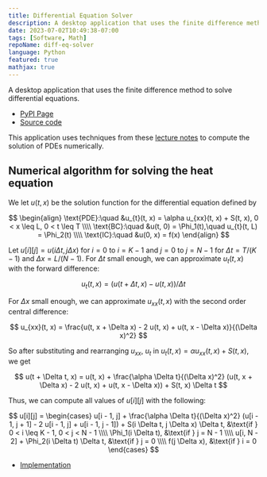 ```yaml
---
title: Differential Equation Solver
description: A desktop application that uses the finite difference method to solve differential equations.
date: 2023-07-02T10:49:38-07:00
tags: [Software, Math]
repoName: diff-eq-solver
language: Python
featured: true
mathjax: true
---
```


A desktop application that uses the finite difference method
to solve differential equations.

- [PyPI Page](https://pypi.org/project/diffeq-solver-tk/)
- [Source code](https://github.com/joeyshi12/diff-eq-solver)

This application uses techniques from these
[lecture notes](https://personal.math.ubc.ca/~peirce/M257_316_2012_Lecture_8.pdf)
to compute the solution of PDEs numerically.

## Numerical algorithm for solving the heat equation

We let $u(t, x)$ be the solution function for the differential equation defined by

$$
\begin{align}
\text{PDE}:\quad &u_{t}(t, x) = \alpha u_{xx}(t, x) + S(t, x), 0 < x \leq L, 0 < t \leq T \\\\
\text{BC}:\quad &u(t, 0) = \Phi_1(t),\quad u_{t}(t, L) = \Phi_2(t) \\\\
\text{IC}:\quad &u(0, x) = f(x)
\end{align}
$$

Let $u[i][j] = u(i \Delta t, j \Delta x)$ for $i = 0$ to $i = K - 1$
and $j = 0$ to $j = N - 1$ for $\Delta t = T / (K - 1)$
and $\Delta x = L / (N - 1)$.
For $\Delta t$ small enough, we can approximate $u_{t}(t, x)$ with
the forward difference:

$$
u_{t}(t, x) = (u(t + \Delta t, x) - u(t, x)) / \Delta t
$$

For $\Delta x$ small enough, we can approximate $u_{xx}(t, x)$ with the second order central difference:

$$
u_{xx}(t, x) = \frac{u(t, x + \Delta x) - 2 u(t, x) + u(t, x - \Delta x)}{(\Delta x)^2}
$$

So after substituting and rearranging $u_{xx}$, $u_{t}$ in
$u_{t}(t, x) = \alpha u_{xx}(t, x) + S(t, x)$, we get

$$
u(t + \Delta t, x) = u(t, x) + \frac{\alpha \Delta t}{(\Delta x)^2} (u(t, x + \Delta x) - 2 u(t, x) + u(t, x - \Delta x)) + S(t, x) \Delta t
$$

Thus, we can compute all values of $u[i][j]$ with the following:

$$
u[i][j] = \begin{cases}
u[i - 1, j] + \frac{\alpha \Delta t}{(\Delta x)^2} (u[i - 1, j + 1] - 2 u[i - 1, j] + u[i - 1, j - 1]) + S(i \Delta t, j \Delta x) \Delta t, &\text{if } 0 < i \leq K - 1, 0 < j < N - 1 \\\\
\Phi_1(i \Delta t), &\text{if } j = N - 1 \\\\
u[i, N - 2] + \Phi_2(i \Delta t) \Delta t, &\text{if } j = 0 \\\\
f(j \Delta x), &\text{if } i = 0
\end{cases}
$$

- [Implementation](https://github.com/joeyshi12/diff-eq-solver/blob/main/src/diffeq_solver_tk/finite_difference.py)
